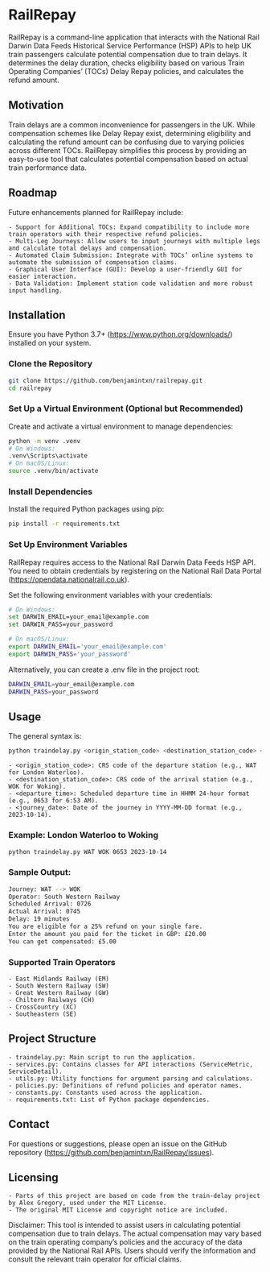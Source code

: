 # RailRepay

RailRepay is a command-line application that interacts with the National Rail Darwin Data Feeds Historical Service Performance (HSP) APIs to help UK train passengers calculate potential compensation due to train delays. It determines the delay duration, checks eligibility based on various Train Operating Companies’ (TOCs) Delay Repay policies, and calculates the refund amount.

## Motivation

Train delays are a common inconvenience for passengers in the UK. While compensation schemes like Delay Repay exist, determining eligibility and calculating the refund amount can be confusing due to varying policies across different TOCs. RailRepay simplifies this process by providing an easy-to-use tool that calculates potential compensation based on actual train performance data.

## Roadmap

Future enhancements planned for RailRepay include:

	- Support for Additional TOCs: Expand compatibility to include more train operators with their respective refund policies.
	- Multi-Leg Journeys: Allow users to input journeys with multiple legs and calculate total delays and compensation.
	- Automated Claim Submission: Integrate with TOCs’ online systems to automate the submission of compensation claims.
	- Graphical User Interface (GUI): Develop a user-friendly GUI for easier interaction.
	- Data Validation: Implement station code validation and more robust input handling.

## Installation

Ensure you have Python 3.7+ (https://www.python.org/downloads/) installed on your system.

### Clone the Repository

```bash
git clone https://github.com/benjamintxn/railrepay.git
cd railrepay
```

### Set Up a Virtual Environment (Optional but Recommended)

Create and activate a virtual environment to manage dependencies:

```bash
python -m venv .venv
# On Windows:
.venv\Scripts\activate
# On macOS/Linux:
source .venv/bin/activate
```

### Install Dependencies

Install the required Python packages using pip:

```bash
pip install -r requirements.txt
```

### Set Up Environment Variables

RailRepay requires access to the National Rail Darwin Data Feeds HSP API. You need to obtain credentials by registering on the National Rail Data Portal (https://opendata.nationalrail.co.uk).

Set the following environment variables with your credentials:

```bash
# On Windows:
set DARWIN_EMAIL=your_email@example.com
set DARWIN_PASS=your_password

# On macOS/Linux:
export DARWIN_EMAIL='your_email@example.com'
export DARWIN_PASS='your_password'
```

Alternatively, you can create a .env file in the project root:

```bash
DARWIN_EMAIL=your_email@example.com
DARWIN_PASS=your_password
```

## Usage

The general syntax is:

```bash
python traindelay.py <origin_station_code> <destination_station_code> <departure_time> <journey_date>
```

	- <origin_station_code>: CRS code of the departure station (e.g., WAT for London Waterloo).
	- <destination_station_code>: CRS code of the arrival station (e.g., WOK for Woking).
	- <departure_time>: Scheduled departure time in HHMM 24-hour format (e.g., 0653 for 6:53 AM).
	- <journey_date>: Date of the journey in YYYY-MM-DD format (e.g., 2023-10-14).

### Example: London Waterloo to Woking

```bash
python traindelay.py WAT WOK 0653 2023-10-14
```

### Sample Output:

```bash
Journey: WAT --> WOK
Operator: South Western Railway
Scheduled Arrival: 0726
Actual Arrival: 0745
Delay: 19 minutes
You are eligible for a 25% refund on your single fare.
Enter the amount you paid for the ticket in GBP: £20.00
You can get compensated: £5.00
```

### Supported Train Operators

	- East Midlands Railway (EM)
	- South Western Railway (SW)
	- Great Western Railway (GW)
	- Chiltern Railways (CH)
	- CrossCountry (XC)
	- Southeastern (SE)

## Project Structure

	- traindelay.py: Main script to run the application.
	- services.py: Contains classes for API interactions (ServiceMetric, ServiceDetail).
	- utils.py: Utility functions for argument parsing and calculations.
	- policies.py: Definitions of refund policies and operator names.
	- constants.py: Constants used across the application.
	- requirements.txt: List of Python package dependencies.

## Contact

For questions or suggestions, please open an issue on the GitHub repository (https://github.com/benjamintxn/RailRepay/issues).

## Licensing

    - Parts of this project are based on code from the train-delay project by Alex Gregory, used under the MIT License.
    - The original MIT License and copyright notice are included.

Disclaimer: This tool is intended to assist users in calculating potential compensation due to train delays. The actual compensation may vary based on the train operating company’s policies and the accuracy of the data provided by the National Rail APIs. Users should verify the information and consult the relevant train operator for official claims.